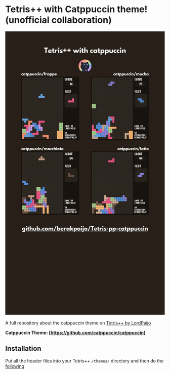 # Tetris++ with Catppuccin theme! (unofficial collaboration)

![](https://github.com/berakpaijo/Tetris-pp-catppuccin/blob/main/catppuccinfrappe(1).png)

A full repository about the catppuccin theme on [Tetris++ by LordPaijo](https://github.com/berakpaijo/Raylib-Tetris-pp)

**Catppuccin Theme: [https://github.com/catppuccin/catppuccin]**

## Installation

Put all the header files into your Tetris++ `/themes/` directory and then do the [following](https://github.com/berakpaijo/Raylib-Tetris-pp/blob/main/CUSTOMIZATION.md)
